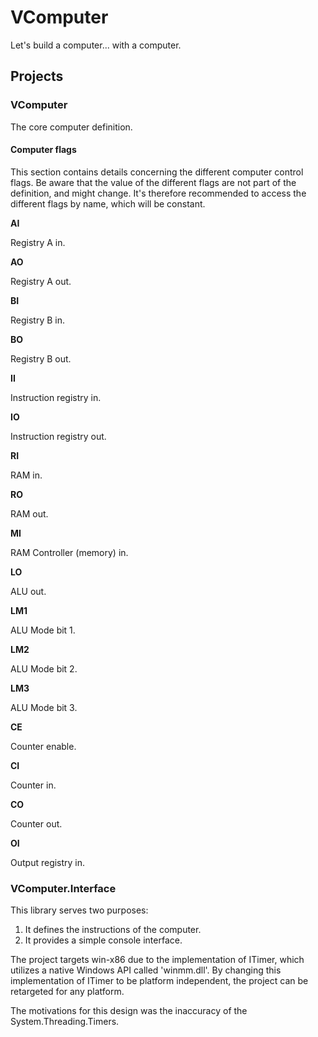 # VComputer

Let's build a computer... with a computer.

## Projects

### VComputer

The core computer definition.

#### Computer flags

This section contains details concerning the different computer control flags. Be aware that the value of the different flags are not part of the definition, and might change. It's therefore recommended to access the different flags by name, which will be constant.

**AI**

Registry A in.

**AO**

Registry A out.

**BI**

Registry B in.

**BO**

Registry B out.

**II**

Instruction registry in.

**IO**

Instruction registry out.

**RI**

RAM in.

**RO**

RAM out.

**MI**

RAM Controller (memory) in.

**LO**

ALU out.

**LM1**

ALU Mode bit 1.

**LM2**

ALU Mode bit 2.

**LM3**

ALU Mode bit 3.

**CE**

Counter enable.

**CI**

Counter in.

**CO**

Counter out.

**OI**

Output registry in.

### VComputer.Interface

This library serves two purposes:
1. It defines the instructions of the computer.
2. It provides a simple console interface.

The project targets win-x86 due to the implementation of ITimer, which utilizes a native Windows API called 'winmm.dll'. By changing this implementation of ITimer to be platform independent, the project can be retargeted for any platform.

The motivations for this design was the inaccuracy of the System.Threading.Timers.